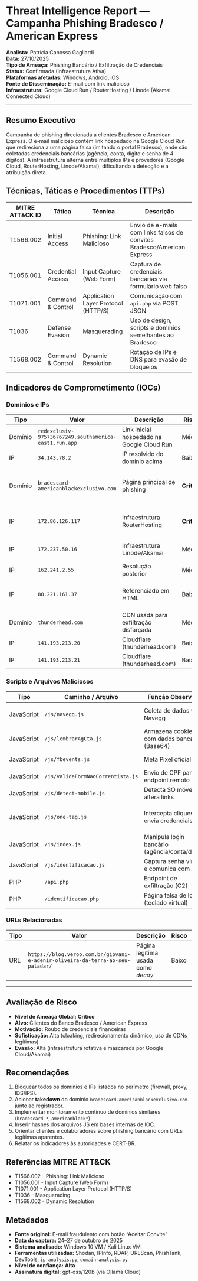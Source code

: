 # Threat Intelligence Report — Campanha Phishing Bradesco / American Express

**Analista:** Patrícia Canossa Gagliardi  
**Data:** 27/10/2025  
**Tipo de Ameaça:** Phishing Bancário / Exfiltração de Credenciais  
**Status:** Confirmada (Infraestrutura Ativa)  
**Plataformas afetadas:** Windows, Android, iOS  
**Fonte de Disseminação:** E-mail com link malicioso  
**Infraestrutura:** Google Cloud Run / RouterHosting / Linode (Akamai Connected Cloud)

---

## Resumo Executivo
Campanha de phishing direcionada a clientes Bradesco e American Express.
O e-mail malicioso contém link hospedado na Google Cloud Run que redireciona a uma página falsa (imitando o portal Bradesco), onde são coletadas credenciais bancárias (agência, conta, dígito e senha de 4 dígitos).
A infraestrutura alterna entre múltiplos IPs e provedores (Google Cloud, RouterHosting, Linode/Akamai), dificultando a detecção e a atribuição direta.

## Técnicas, Táticas e Procedimentos (TTPs)

| **MITRE ATT&CK ID** | **Tática** | **Técnica** | **Descrição** |
|-------|-------------|------------------|-----------------|
| T1566.002 | Initial Access | Phishing: Link Malicioso | Envio de e-mails com links falsos de convites Bradesco/American Express |
| T1056.001 | Credential Access | Input Capture (Web Form) | Captura de credenciais bancárias via formulário web falso |
| T1071.001 | Command & Control | Application Layer Protocol (HTTP/S) | Comunicação com `api.php` via POST JSON |
| T1036 | Defense Evasion | Masquerading | Uso de design, scripts e domínios semelhantes ao Bradesco |
| T1568.002 | Command & Control | Dynamic Resolution | Rotação de IPs e DNS para evasão de bloqueios |

## Indicadores de Comprometimento (IOCs)

### Domínios e IPs

| Tipo | Valor | Descrição | Risco | Observações |
|------|--------|------------|--------|--------------|
| Domínio | `redexclusiv-975736767249.southamerica-east1.run.app` | Link inicial hospedado na Google Cloud Run | Médio | Cloaking por sistema operacional |
| IP | `34.143.78.2` | IP resolvido do domínio acima | Baixo | Google Cloud |
| Domínio | `bradescard-americanblackexclusivo.com` | Página principal de phishing | **Crítico** | Em PhishTank (IDs 0199c5d6, 0199be39) |
| IP | `172.86.126.117` | Infraestrutura RouterHosting | **Crítico** | Apache 2.4.41 vulnerável, SSH exposto |
| IP | `172.237.50.16` | Infraestrutura Linode/Akamai | Médio | Nova resolução do domínio |
| IP | `162.241.2.55` | Resolução posterior | Médio | Alteração DNS |
| IP | `88.221.161.37` | Referenciado em HTML | Baixo | Akamai CDN (sem evidência maliciosa) |
| Domínio | `thunderhead.com` | CDN usada para exfiltração disfarçada | Médio | Cloudflare; uso como proxy |
| IP | `141.193.213.20` | Cloudflare (thunderhead.com) | Baixo | CDN legítima |
| IP | `141.193.213.21` | Cloudflare (thunderhead.com) | Baixo | CDN legítima |

### Scripts e Arquivos Maliciosos

| Tipo | Caminho / Arquivo | Função Observada | Risco | Observações |
|------|--------------------|------------------|--------|--------------|
| JavaScript | `/js/navegg.js` | Coleta de dados via Navegg | Médio | Uso de tracking legítimo reaproveitado |
| JavaScript | `/js/lembrarAgCta.js` | Armazena cookies com dados bancários (Base64) | **Crítico** | Roubo de agência/conta/dígito |
| JavaScript | `/js/fbevents.js` | Meta Pixel oficial | Baixo | Tracking ou retargeting |
| JavaScript | `/js/validaFormNaoCorrentista.js` | Envio de CPF para endpoint remoto | **Crítico** | Roubo de dados pessoais |
| JavaScript | `/js/detect-mobile.js` | Detecta SO móvel e altera links | Alto | Redireciona para apps falsos |
| JavaScript | `/js/one-tag.js` | Intercepta cliques e envia credenciais | **Crítico** | Envia para `thunderhead.com` (`siteKey=ONE-WDA4KRKODB-1484`) |
| JavaScript | `/js/index.js` | Manipula login bancário (agência/conta/dígito) | **Crítico** | Coleta e envia dados sensíveis |
| JavaScript | `/js/identificacao.js` | Captura senha virtual e comunica com API | **Crítico** | Exfiltra senha de 4 dígitos |
| PHP | `/api.php` | Endpoint de exfiltração (C2) | **Crítico** | Recebe dados via POST |
| PHP | `/identificacao.php` | Página falsa de login (teclado virtual) | **Crítico** | Simula página Bradesco legítima |

### URLs Relacionadas

| Tipo | Valor | Descrição | Risco | Observações |
|------|--------|------------|--------|--------------|
| URL | `https://blog.veroo.com.br/giovani-e-adenir-oliveira-da-terra-ao-seu-paladar/` | Página legítima usada como *decoy* | Baixo | Redirecionamento final via 302 |

---

## Avaliação de Risco

- **Nível de Ameaça Global:** **Crítico**  
- **Alvo:** Clientes do Banco Bradesco / American Express  
- **Motivação:** Roubo de credenciais financeiras  
- **Sofisticação:** Alta (cloaking, redirecionamento dinâmico, uso de CDNs legítimas)  
- **Evasão:** Alta (infraestrutura rotativa e mascarada por Google Cloud/Akamai)  


## Recomendações

1. Bloquear todos os domínios e IPs listados no perímetro (firewall, proxy, IDS/IPS).  
2. Acionar **takedown** do domínio `bradescard-americanblackexclusivo.com` junto ao registrador.  
3. Implementar monitoramento contínuo de domínios similares (`bradescard-*`, `americanblack*`).  
4. Inserir hashes dos arquivos JS em bases internas de IOC.  
5. Orientar clientes e colaboradores sobre phishing bancário com URLs legítimas aparentes.  
6. Relatar os indicadores às autoridades e CERT-BR.

## Referências MITRE ATT&CK
* T1566.002 - Phishing: Link Malicioso
* T1056.001 - Input Capture (Web Form)
* T1071.001 - Application Layer Protocol (HTTP/S)
* T1036 - Masquerading
* T1568.002 - Dynamic Resolution


## Metadados

- **Fonte original:** E-mail fraudulento com botão “Aceitar Convite”  
- **Data da captura:** 24–27 de outubro de 2025  
- **Sistema analisado:** Windows 10 VM / Kali Linux VM  
- **Ferramentas utilizadas:** Shodan, IPInfo, RDAP, URLScan, PhishTank, DevTools, `ip-analysis.py`, ``domain-analysis.py``  
- **Nível de confiança:** **Alta**  
- **Assinatura digital:** gpt-oss/120b (via Ollama Cloud)

